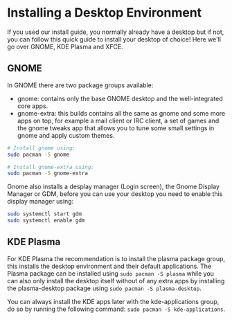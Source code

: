# Installing a Desktop Environment
If you used our install guide, you normally already have a desktop but if not, you can follow this quick guide to install your desktop of choice! Here we'll go over GNOME, KDE Plasma and XFCE.

## GNOME
In GNOME there are two package groups available:
- gnome: contains only the base GNOME desktop and the well-integrated core apps.
- gnome-extra: this builds contains all the same as gnome and some more apps on top, for example a mail client or IRC client, a set of games and the gnome tweaks app that allows you to tune some small settings in gnome and apply custom themes.

```bash
# Install gnome using:
sudo pacman -S gnome

# Install gnome-extra using:
sudo pacman -S gnome-extra
```

Gnome also installs a desplay manager (Login screen), the Gnome Display Manager or GDM, before you can use your desktop you need to enable this display manager using: 

```bash
sudo systemctl start gdm
sudo systemctl enable gdm
```

## KDE Plasma
For KDE Plasma the recommendation is to install the plasma package group, this installs the desktop environment and their default applications. The Plasma package can be installed using ```sudo pacman -S plasma``` while you can also only install the desktop itself without of any extra apps by installing the plasma-desktop package using ```sudo pacman -S plasma-desktop```.

You can always install the KDE apps later with the kde-applications group, do so by running the following command: ```sudo pacman -S kde-applications```.